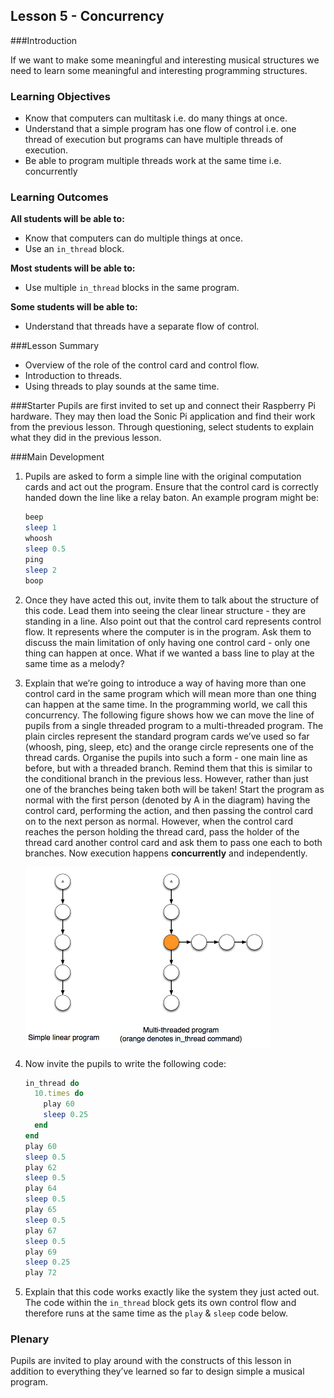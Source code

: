 ## Lesson 5 - Concurrency

###Introduction

If we want to make some meaningful and interesting musical structures we need to learn some meaningful and interesting programming structures.

### Learning Objectives
- Know that computers can multitask i.e. do many things at once.
- Understand that a simple program has one flow of control i.e. one thread of execution but programs can have multiple threads of execution.
- Be able to program multiple threads work at the same time i.e. concurrently

### Learning Outcomes

**All students will be able to:**

- Know that computers can do multiple things at once.
- Use an `in_thread` block.

**Most students will be able to:**

- Use multiple `in_thread` blocks in the same program.

**Some students will be able to:**

- Understand that threads have a separate flow of control.

###Lesson Summary

-   Overview of the role of the control card and control flow. 
-   Introduction to threads.
-   Using threads to play sounds at the same time.

###Starter
Pupils are first invited to set up and connect their Raspberry Pi hardware. They may then load the Sonic Pi application and find their work from the previous lesson. Through questioning, select students to explain what they did in the previous lesson. 

###Main Development

1. Pupils are asked to form a simple line with the original computation cards and act out the program. Ensure that the control card is correctly handed down the line like a relay baton.
An example program might be:

	```ruby
	beep
  	sleep 1
  	whoosh
  	sleep 0.5
  	ping
  	sleep 2
  	boop
	```
  	
2. Once they have acted this out, invite them to talk about the structure of this code. Lead them into seeing the clear linear structure - they are standing in a line. Also point out that the control card represents control flow. It represents where the computer is in the program. Ask them to discuss the main limitation of only having one control card - only one thing can happen at once. What if we wanted a bass line to play at the same time as a melody?

3. Explain that we’re going to introduce a way of having more than one control card in the same program which will mean more than one thing can happen at the same time. In the programming world, we call this concurrency. The following figure shows how we can move the line of pupils from a single threaded program to a multi-threaded program. The plain circles represent the standard program cards we’ve used so far (whoosh, ping, sleep, etc) and the orange circle represents one of the thread cards. Organise the pupils into such a form - one main line as before, but with a threaded branch. Remind them that this is similar to the conditional branch in the previous less. However, rather than just one of the branches being taken both will be taken! Start the program as normal with the first person (denoted by A in the diagram) having the control card, performing the action, and then passing the control card on to the next person as normal. However, when the control card reaches the person holding the thread card, pass the holder of the thread card another control card and ask them to pass one each to both branches. Now execution happens **concurrently** and independently.

	![alt text](threads.png "concurrency diagram")

4. Now invite the pupils to write the following code:

	```ruby
	in_thread do
  	  10.times do
	    play 60
    	sleep 0.25
  	  end
	end
	play 60 
	sleep 0.5 
	play 62 
	sleep 0.5 
	play 64 
	sleep 0.5 
	play 65 
	sleep 0.5 
	play 67 
	sleep 0.5 
	play 69 
	sleep 0.25 
	play 72
	```
	
6. Explain that this code works exactly like the system they just acted out. The code within the `in_thread` block gets its own control flow and therefore runs at the same time as the `play` & `sleep` code below.

### Plenary

Pupils are invited to play around with the constructs of this lesson in addition to everything they’ve learned so far to design simple a musical program.

